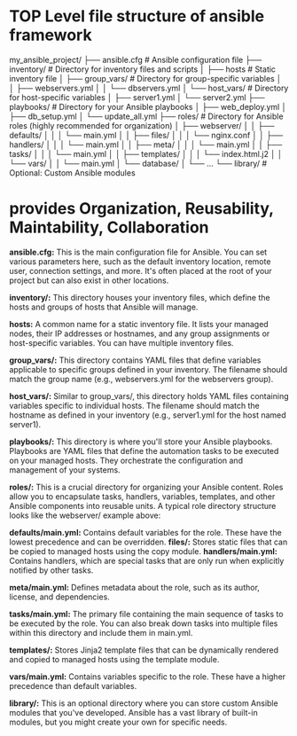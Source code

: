 
# TOP Level file structure of ansible framework

my_ansible_project/
├── ansible.cfg          # Ansible configuration file
├── inventory/           # Directory for inventory files and scripts
│   ├── hosts              # Static inventory file
│   ├── group_vars/        # Directory for group-specific variables
│   │   ├── webservers.yml
│   │   └── dbservers.yml
│   └── host_vars/         # Directory for host-specific variables
│       ├── server1.yml
│       └── server2.yml
├── playbooks/           # Directory for your Ansible playbooks
│   ├── web_deploy.yml
│   ├── db_setup.yml
│   └── update_all.yml
├── roles/               # Directory for Ansible roles (highly recommended for organization)
│   ├── webserver/
│   │   ├── defaults/
│   │   │   └── main.yml
│   │   ├── files/
│   │   │   └── nginx.conf
│   │   ├── handlers/
│   │   │   └── main.yml
│   │   ├── meta/
│   │   │   └── main.yml
│   │   ├── tasks/
│   │   │   └── main.yml
│   │   ├── templates/
│   │   │   └── index.html.j2
│   │   └── vars/
│   │       └── main.yml
│   └── database/
│       └── ...
└── library/             # Optional: Custom Ansible modules


# provides Organization, Reusability, Maintability, Collaboration

__ansible.cfg:__ This is the main configuration file for Ansible. You can set various parameters here, such as the default inventory location, remote user, connection settings, and more. It's often placed at the root of your project but can also exist in other locations.

__inventory/:__ This directory houses your inventory files, which define the hosts and groups of hosts that Ansible will manage.

__hosts:__ A common name for a static inventory file. It lists your managed nodes, their IP addresses or hostnames, and any group assignments or host-specific variables. You can have multiple inventory files.

__group_vars/:__ This directory contains YAML files that define variables applicable to specific groups defined in your inventory. The filename should match the group name (e.g., webservers.yml for the webservers group).

__host_vars/:__ Similar to group_vars/, this directory holds YAML files containing variables specific to individual hosts. The filename should match the hostname as defined in your inventory (e.g., server1.yml for the host named server1).

__playbooks/:__ This directory is where you'll store your Ansible playbooks. Playbooks are YAML files that define the automation tasks to be executed on your managed hosts. They orchestrate the configuration and management of your systems.

__roles/:__ This is a crucial directory for organizing your Ansible content. Roles allow you to encapsulate tasks, handlers, variables, templates, and other Ansible components into reusable units. A typical role directory structure looks like the webserver/ example above:

__defaults/main.yml:__ Contains default variables for the role. These have the lowest precedence and can be overridden.
__files/:__ Stores static files that can be copied to managed hosts using the copy module.
__handlers/main.yml:__ Contains handlers, which are special tasks that are only run when explicitly notified by other tasks.

__meta/main.yml:__ Defines metadata about the role, such as its author, license, and dependencies.

__tasks/main.yml:__ The primary file containing the main sequence of tasks to be executed by the role. You can also break down tasks into multiple files within this directory and include them in main.yml.

__templates/:__ Stores Jinja2 template files that can be dynamically rendered and copied to managed hosts using the template module.

__vars/main.yml:__ Contains variables specific to the role. These have a higher precedence than default variables.

__library/:__ This is an optional directory where you can store custom Ansible modules that you've developed. Ansible has a vast library of built-in modules, but you might create your own for specific needs.
